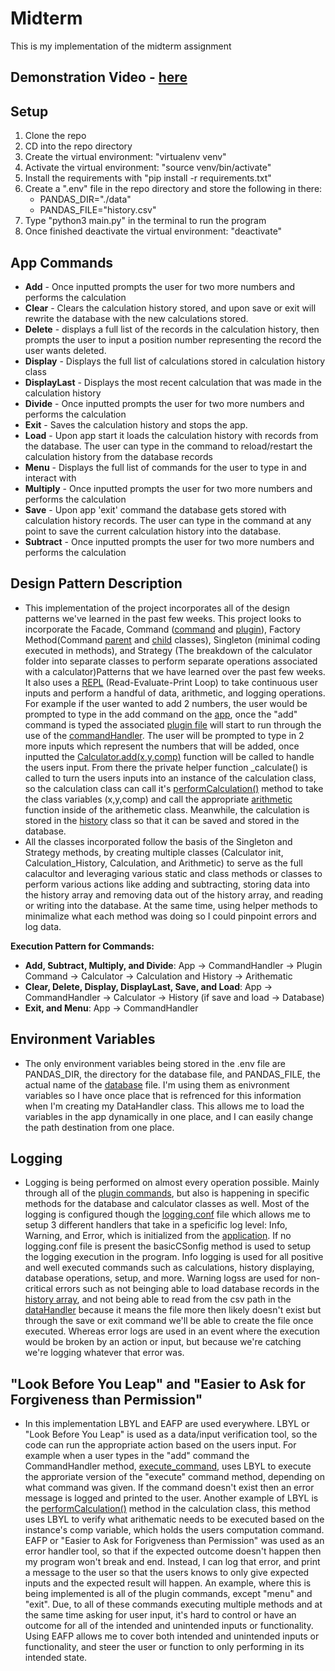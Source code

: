 # Midterm

This is my implementation of the midterm assignment
## Demonstration Video - [here]([https://www.youtube.com/watch?v=V94ml1GdbPg](https://www.youtube.com/watch?v=uQCaw9ueb44))

## Setup
1. Clone the repo
2. CD into the repo directory
3. Create the virtual environment: "virtualenv venv"
4. Activate the virtual environment: "source venv/bin/activate"
5. Install the requirements with "pip install -r requirements.txt"
6. Create a ".env" file in the repo directory and store the following in there:
    - PANDAS_DIR="./data"
    - PANDAS_FILE="history.csv"
7. Type "python3 main.py" in the terminal to run the program
8. Once finished deactivate the virtual environment: "deactivate"

## App Commands
- **Add** - Once inputted prompts the user for two more numbers and performs the calculation
- **Clear** - Clears the calculation history stored, and upon save or exit will rewrite the database with the new calculations stored.
- **Delete** - displays a full list of the records in the calculation history, then prompts the user to input a position number representing the record the user wants deleted.
- **Display** - Displays the full list of calculations stored in calculation history class
- **DisplayLast** - Displays the most recent calculation that was made in the calculation history
- **Divide** - Once inputted prompts the user for two more numbers and performs the calculation
- **Exit** - Saves the calculation history and stops the app.
- **Load** - Upon app start it loads the calculation history with records from the database. The user can type in the command to reload/restart the calculation history from the database records  
- **Menu** - Displays the full list of commands for the user to type in and interact with
- **Multiply** - Once inputted prompts the user for two more numbers and performs the calculation
- **Save** -  Upon app 'exit' command the database gets stored with calculation history records. The user can type in the command at any point to save the current calculation history into the database. 
- **Subtract** - Once inputted prompts the user for two more numbers and performs the calculation

## Design Pattern Description
- This implementation of the project incorporates all of the design patterns we've learned in the past few weeks. This project looks to incorporate the Facade, Command ([command](https://github.com/Rachwumi/IS601MidtermRepo/blob/master/app/commands/__init__.py) and [plugin](https://github.com/Rachwumi/IS601MidtermRepo/tree/master/app/plugins)), Factory Method(Command [parent](https://github.com/Rachwumi/IS601MidtermRepo/blob/master/app/commands/__init__.py) and [child](https://github.com/Rachwumi/IS601MidtermRepo/blob/master/app/plugins/add/__init__.py) classes), Singleton (minimal coding executed in methods), and Strategy (The breakdown of the calculator folder into separate classes to perform separate operations associated with a calculator)Patterns that we have learned over the past few weeks. It also uses a [REPL](https://github.com/Rachwumi/IS601MidtermRepo/blob/master/app/__init__.py) (Read-Evaluate-Print Loop) to take continuous user inputs and perform a handful of data, arithmetic, and logging operations. For example if the user wanted to add 2 numbers, the user would be prompted to type in the add command on the [app](https://github.com/Rachwumi/IS601MidtermRepo/blob/master/app/__init__.py), once the "add" command is typed the associated [plugin file](https://github.com/Rachwumi/IS601MidtermRepo/blob/master/app/plugins/add/__init__.py) will start to run through the use of the [commandHandler](https://github.com/Rachwumi/IS601MidtermRepo/blob/master/app/commands/__init__.py). The user will be prompted to type in 2 more inputs which represent the numbers that will be added, once inputted the [Calculator.add(x,y,comp)](https://github.com/Rachwumi/IS601MidtermRepo/blob/master/app/calculator/__init__.py) function will be called to handle the users input. From there the private helper function _calculate() is called to turn the users inputs into an instance of the calculation class, so the calculation class can call it's [performCalculation()](https://github.com/Rachwumi/IS601MidtermRepo/blob/master/app/calculator/calculation.py) method to take the class variables (x,y,comp) and call the appropriate [arithmetic](https://github.com/Rachwumi/IS601MidtermRepo/blob/master/app/calculator/arithematic.py) function inside of the arithemetic class. Meanwhile, the calculation is stored in the [history](https://github.com/Rachwumi/IS601MidtermRepo/blob/master/app/calculator/history.py) class so that it can be saved and stored in the database.
- All the classes incorporated follow the basis of the Singleton and Strategy methods, by creating multiple classes (Calculator init, Calculation_History, Calculation, and Arithmetic) to serve as the full calacultor and leveraging various static and class methods or classes to perform various actions like adding and subtracting, storing data into the history array and removing data out of the history array, and reading or writing into the database. At the same time, using helper methods to minimalize what each method was doing so I could pinpoint errors and log data. 

**Execution Pattern for Commands:**
- **Add, Subtract, Multiply, and Divide**: App -> CommandHandler -> Plugin Command -> Calculator -> Calculation and History -> Arithematic
- **Clear, Delete, Display, DisplayLast, Save, and Load**: App -> CommandHandler -> Calculator -> History (if save and load -> Database)
- **Exit, and Menu**: App -> CommandHandler
## Environment Variables
- The only environment variables being stored in the .env file are PANDAS_DIR, the directory for the database file, and PANDAS_FILE, the actual name of the [database](https://github.com/Rachwumi/IS601MidtermRepo/blob/master/app/database/__init__.py) file. I'm using them as enivronment variables so I have once place that is refrenced for this information when I'm creating my DataHandler class. This allows me to load the variables in the app dynamically in one place, and I can easily change the path destination from one place.
## Logging
- Logging is being performed on almost every operation possible. Mainly through all of the [plugin commands](https://github.com/Rachwumi/IS601MidtermRepo/tree/master/app/plugins), but also is happening in specific methods for the database and calculator classes as well. Most of the logging is configured though the [logging.conf](https://github.com/Rachwumi/IS601MidtermRepo/blob/master/logging.conf) file which allows me to setup 3 different handlers that take in a speficific log level: Info, Warning, and Error, which is initialized from the [application](https://github.com/Rachwumi/IS601MidtermRepo/blob/master/app/__init__.py). If no logging.conf file is present the basicCSonfig method is used to setup the logging execution in the program. Info logging is used for all positive and well executed commands such as calculations, history displaying, database operations, setup, and more. Warning logss are used for non-critical errors such as not beinging able to load database records in the [history array](https://github.com/Rachwumi/IS601MidtermRepo/blob/master/app/calculator/history.py), and not being able to read from the csv path in the [dataHandler](https://github.com/Rachwumi/IS601MidtermRepo/blob/master/app/database/__init__.py) because it means the file more then likely doesn't exist but through the save or exit command we'll be able to create the file once executed. Whereas error logs are used in an event where the execution would be broken by an action or input, but because we're catching we're logging whatever that error was. 

## "Look Before You Leap" and "Easier to Ask for Forgiveness than Permission"
- In this implementation LBYL and EAFP are used everywhere. LBYL or "Look Before You Leap" is used as a data/input verification tool, so the code can run the appropriate action based on the users input. For example when a user types in the "add" command the CommandHandler method, [execute_command](https://github.com/Rachwumi/IS601MidtermRepo/blob/master/app/commands/__init__.py), uses LBYL to execute the approriate version of the "execute" command method, depending on what command was given. If the command doesn't exist then an error message is logged and printed to the user. Another example of LBYL is the [performCalculation()](https://github.com/Rachwumi/IS601MidtermRepo/blob/master/app/calculator/calculation.py) method in the calculation class, this method uses LBYL to verify what arithematic needs to be executed based on the instance's comp variable, which holds the users computation command. EAFP or "Easier to Ask for Forigveness than Permission" was used as an error handler tool, so that if the expected outcome doesn't happen then my program won't break and end. Instead, I can log that error, and print a message to the user so that the users knows to only give expected inputs and the expected result will happen. An example, where this is being implemented is all of the plugin commands, except "menu" and "exit". Due, to all of these commands executing multiple methods and at the same time asking for user input, it's hard to control or have an outcome for all of the intended and unintended inputs or functionality. Using EAFP allows me to cover both intended and unintended inputs or functionality, and steer the user or function to only performing in its intended state.
